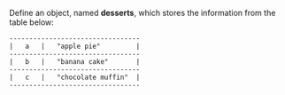 Define an object, named **desserts**, which stores the information from the table below:


```
---------------------------------
|   a   |   "apple pie"         |
---------------------------------
|   b   |   "banana cake"       |
---------------------------------
|   c   |   "chocolate muffin"  |
---------------------------------
```